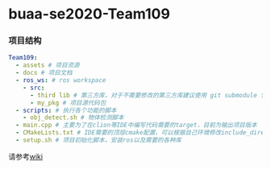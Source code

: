 # buaa-se2020-Team109

### 项目结构
```yaml
Team109:
  - assets # 项目资源
  - docs # 项目文档
  - ros_ws: # ros workspace
    - src:
      - third lib # 第三方库，对于不需要修改的第三方库建议使用 git submodule 管理 
      - my_pkg # 项目源代码包
  - scripts: # 执行各个功能的脚本
    - obj_detect.sh # 物体检测脚本
  - main.cpp # 主要为了在clion等IDE中编写代码需要的target，目前为输出项目版本
  - CMakeLists.txt # IDE需要的顶层cmake配置，可以根据自己环境修改include_directories来实现智能提示
  - setup.sh # 项目初始化脚本，安装ros以及需要的各种库
```

请参考[wiki](https://github.com/sebuaa2020/Team109/wiki/sebuaa2020-Team109)